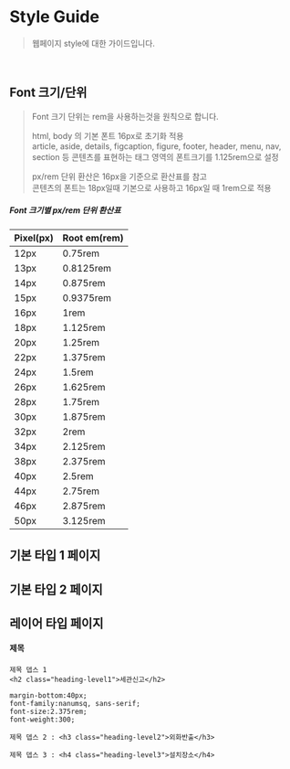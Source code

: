 # Style Guide

> 웹페이지 style에 대한 가이드입니다.

<br />

## Font 크기/단위

> Font 크기 단위는 rem을 사용하는것을 원칙으로 합니다.
>
> html, body 의 기본 폰트 16px로 초기화 적용 <br />
> article, aside, details, figcaption, figure, footer, header, menu, nav, section 등 콘텐츠를 표현하는 태그 영역의 폰트크기를 1.125rem으로 설정
>
> px/rem 단위 환산은 16px을 기준으로 환산표를 참고 <br />
> 콘텐츠의 폰트는 18px일때 기본으로 사용하고 16px일 때 1rem으로 적용

##### Font 크기별 px/rem 단위 환산표

| Pixel(px)  | Root em(rem) |
| :--------- | :----------- |
| 12px       | 0.75rem      |
| 13px       | 0.8125rem    |
| 14px       | 0.875rem     |
| 15px       | 0.9375rem    |
| 16px       | 1rem         |
| 18px       | 1.125rem     |
| 20px       | 1.25rem      |
| 22px       | 1.375rem     |
| 24px       | 1.5rem       |
| 26px       | 1.625rem     |
| 28px       | 1.75rem      |
| 30px       | 1.875rem     |
| 32px       | 2rem         |
| 34px       | 2.125rem     |
| 38px       | 2.375rem     |
| 40px       | 2.5rem       |
| 44px       | 2.75rem      |
| 46px       | 2.875rem     |
| 50px       | 3.125rem     |


## 기본 타입 1 페이지

## 기본 타입 2 페이지

## 레이어 타입 페이지

#### 제목

~~~
제목 뎁스 1
<h2 class="heading-level1">세관신고</h2>

margin-bottom:40px;
font-family:nanumsq, sans-serif;
font-size:2.375rem;
font-weight:300;

제목 뎁스 2 : <h3 class="heading-level2">외화반출</h3>

제목 뎁스 3 : <h4 class="heading-level3">설치장소</h4>
~~~


